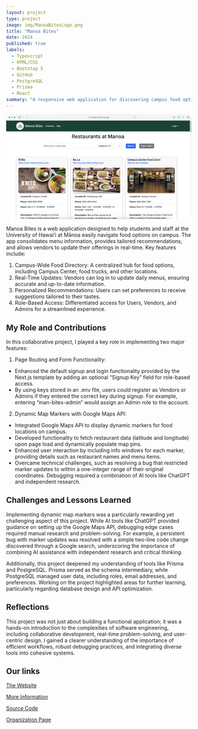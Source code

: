 ```yaml
---
layout: project
type: project
image: img/ManoaBitesLogo.png
title: "Manoa Bites"
date: 2024
published: true
labels:
  - Typescript
  - HTML/CSS
  - Bootstap 5
  - GitHub
  - PostgreSQL
  - Prisma
  - React
summary: "A responsive web application for discovering campus food options, featuring role-based access, dynamic map markers, and real-time menu updates."
---
```

<img class="img-fluid" style="border-radius: 15px;" src="../img/manoabitesHOMEPAGE.png">

Manoa Bites is a web application designed to help students and staff at the University of Hawaiʻi at Mānoa easily navigate food options on campus. The app consolidates menu information, provides tailored recommendations, and allows vendors to update their offerings in real-time. Key features include:

1. Campus-Wide Food Directory: A centralized hub for food options, including Campus Center, food trucks, and other locations.
2. Real-Time Updates: Vendors can log in to update daily menus, ensuring accurate and up-to-date information.
3. Personalized Recommendations: Users can set preferences to receive suggestions tailored to their tastes.
4. Role-Based Access: Differentiated access for Users, Vendors, and Admins for a streamlined experience.

## My Role and Contributions
In this collaborative project, I played a key role in implementing two major features:

1. Page Routing and Form Functionality:
  - Enhanced the default signup and login functionality provided by the Next.js template by adding an optional “Signup Key” field for role-based access.
  - By using keys stored in an .env file, users could register as Vendors or Admins if they entered the correct key during signup. For example, entering “man-bites-admin” would assign an Admin role to the account.

2. Dynamic Map Markers with Google Maps API:
  - Integrated Google Maps API to display dynamic markers for food locations on campus.
  - Developed functionality to fetch restaurant data (latitude and longitude) upon page load and dynamically populate map pins.
  - Enhanced user interaction by including info windows for each marker, providing details such as restaurant names and menu items.
  - Overcame technical challenges, such as resolving a bug that restricted marker updates to within a one-integer range of their original coordinates. Debugging required a combination of AI tools like ChatGPT and independent research.

## Challenges and Lessons Learned
Implementing dynamic map markers was a particularly rewarding yet challenging aspect of this project. While AI tools like ChatGPT provided guidance on setting up the Google Maps API, debugging edge cases required manual research and problem-solving. For example, a persistent bug with marker updates was resolved with a simple two-line code change discovered through a Google search, underscoring the importance of combining AI assistance with independent research and critical thinking.

Additionally, this project deepened my understanding of tools like Prisma and PostgreSQL. Prisma served as the schema intermediary, while PostgreSQL managed user data, including roles, email addresses, and preferences. Working on the project highlighted areas for further learning, particularly regarding database design and API optimization.

## Reflections
This project was not just about building a functional application; it was a hands-on introduction to the complexities of software engineering, including collaborative development, real-time problem-solving, and user-centric design. I gained a clearer understanding of the importance of efficient workflows, robust debugging practices, and integrating diverse tools into cohesive systems.

## Our links

<a href= "https://manoa-bites.vercel.app">The Website</a>

<a href= "https://manoa-bites.github.io">More Information</a>

<a href= "https://github.com/manoa-bites/manoa-bites">Source Code</a>

<a href= "https://github.com/manoa-bites">Organization Page</a>

